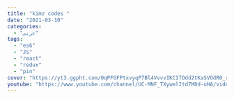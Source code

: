 ```yaml
---
title: "kimz codes "
date: "2021-03-10"
categories:
  - "عربي"
tags:
  - "es6"
  - "JS"
  - "react"
  - "redux"
  - "pin"
cover: "https://yt3.ggpht.com/0qPFGFPtxvyqP7Bl4VvvvIKCIfOdd2tKaSVOdR0_rL1J2r966sCGjEAPfeffqak-NkrLo6-ZgOo=s88-c-k-c0x00ffffff-no-rj"
youtube: "https://www.youtube.com/channel/UC-MNF_TXywelItd7M8d-uHA/videos"
---
```

